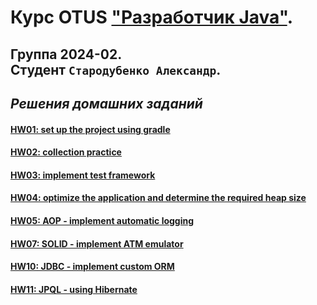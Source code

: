 # Курс OTUS ["Разработчик Java"](https://otus.ru/lessons/java-professional/?utm_source=github&utm_medium=free&utm_campaign=otus).
## Группа 2024-02. <br>Cтудент `Стародубенко Александр`.
## _Решения домашних заданий_

#### [HW01: set up the project using gradle](https://github.com/av-starodub/2022-06-otus-java-starodubenko/pull/1/files)
#### [HW02: collection practice](https://github.com/av-starodub/2022-06-otus-java-starodubenko/pull/5/files)
#### [HW03: implement test framework](https://github.com/av-starodub/2024-02-otus-java-starodubenko/pull/6/files)
#### [HW04: optimize the application and determine the required heap size](https://github.com/av-starodub/2024-02-otus-java-starodubenko/pull/7/commits/849b2e4ce76f7108ad85f1c7514231a7c39b023c)
#### [HW05: AOP - implement automatic logging](https://github.com/av-starodub/2022-06-otus-java-starodubenko/pull/8/files)
#### [HW07: SOLID - implement ATM emulator](https://github.com/av-starodub/2024-02-otus-java-starodubenko/pull/10/files)
#### [HW10: JDBC - implement custom ORM](https://github.com/av-starodub/2024-02-otus-java-starodubenko/tree/master/HW10-jdbc/homework)
#### [HW11: JPQL - using Hibernate](https://github.com/av-starodub/2024-02-otus-java-starodubenko/tree/master/HW11-jpql)
